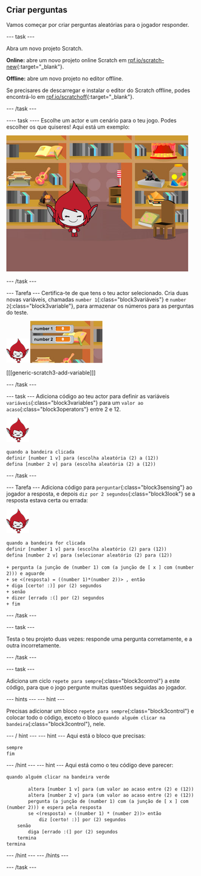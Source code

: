 ## Criar perguntas

Vamos começar por criar perguntas aleatórias para o jogador responder.

\--- task \---

Abra um novo projeto Scratch.

**Online:** abre um novo projeto online Scratch em [rpf.io/scratch-new](http://rpf.io/scratchon){:target="_blank"}.

**Offline:** abre um novo projeto no editor offline.

Se precisares de descarregar e instalar o editor do Scratch offline, podes encontrá-lo em [rpf.io/scratchoff](http://rpf.io/scratchoff){:target="_blank"}.

\--- /task \---

\---- task \---- Escolhe um actor e um cenário para o teu jogo. Podes escolher os que quiseres! Aqui está um exemplo:

![captura de ecrã](images/brain-setting.png)

\--- /task \---

\--- Tarefa \--- Certifica-te de que tens o teu actor selecionado. Cria duas novas variáveis, chamadas `number 1`{:class="block3variáveis"} e `number 2`{:class="block3variable"}, para armazenar os números para as perguntas do teste.

![captura de ecrã](images/giga-sprite.png) ![captura de ecrã](images/brain-variables.png)

[[[generic-scratch3-add-variable]]]

\--- /task \---

\--- task \--- Adiciona código ao teu actor para definir as variáveis `variáveis`{:class="block3variables"} para um `valor ao acaso`{:class="block3operators"} entre 2 e 12.

![captura de ecrã](images/giga-sprite.png)

```blocks3
quando a bandeira clicada
definir [number 1 v] para (escolha aleatória (2) a (12))
defina [number 2 v] para (escolha aleatória (2) a (12))
```

\--- /task \---

\--- Tarefa \--- Adiciona código para `perguntar`{:class="block3sensing"} ao jogador a resposta, e depois `diz por 2 segundos`{:class="block3look"} se a resposta estava certa ou errada:

![captura de ecrã](images/giga-sprite.png)

```blocks3
quando a bandeira for clicada
definir [number 1 v] para (escolha aleatório (2) para (12))
defina [number 2 v] para (selecionar aleatório (2) para (12))

+ pergunta (a junçāo de (number 1) com (a junçāo de [ x ] com (number 2))) e aguarde
+ se <(resposta) = ((number 1)*(number 2))> , então
+ diga [certo! :)] por (2) segundos
+ senão
+ dizer [errado :(] por (2) segundos
+ fim
```

\--- /task \---

\--- task \---

Testa o teu projeto duas vezes: responde uma pergunta corretamente, e a outra incorretamente.

\--- /task \---

\--- task \---

Adiciona um ciclo `repete para sempre`{:class="block3control"} a este código, para que o jogo pergunte muitas questões seguidas ao jogador.

\--- hints \--- \--- hint \---

Precisas adicionar um bloco `repete para sempre`{:class="block3control"} e colocar todo o código, exceto o bloco `quando alguém clicar na bandeira`{:class="block3control"}, nele.

\--- / hint \--- \--- hint \--- Aqui está o bloco que precisas:

```blocks3
sempre
fim
```

\--- /hint \--- \--- hint \--- Aqui está como o teu código deve parecer:

```blocks3
quando alguém clicar na bandeira verde

        altera [number 1 v] para (um valor ao acaso entre (2) e (12))
        altera [number 2 v] para (um valor ao acaso entre (2) e (12))
        pergunta (a junção de (number 1) com (a junção de [ x ] com (number 2))) e espera pela resposta
        se <(resposta) = ((number 1) * (number 2))> então 
            diz [certo! :)] por (2) segundos
    senão
        diga [errado :(] por (2) segundos
    termina
termina
```

\--- /hint \--- \--- /hints \---

\--- /task \---